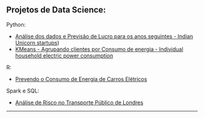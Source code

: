 ## Projetos de Data Science:
Python:
* [Análise dos dados e Previsão de Lucro para os anos seguintes - Indian Unicorn startups](https://github.com/gisleinemoreno/data_science/blob/main/Indian_Unicorn_startups_2023.ipynb))
* [KMeans - Agrupando clientes por Consumo de energia - Individual household electric power consumption ](Mini-Projeto_AgrupandoClientesporConsumodeEnergia.pdf)

R:
* [Prevendo o Consumo de Energia de Carros Elétricos](https://shre.ink/2drL)

Spark e SQL:
* [Análise de Risco no Transporte Público de Londres](https://abrir.link/LlG6k)
----

